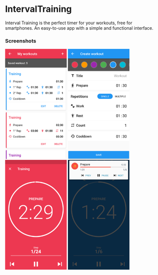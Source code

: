# IntervalTraining

Interval Training is the perfect timer for your workouts, free for smartphones.
An easy-to-use app with a simple and functional interface.

### Screenshots

<p float="left">
  <img src="/images/Screenshot_2.png" width="200" />
  <img src="/images/Screenshot_4.png" width="200" /> 
  <img src="/images/Screenshot_5.png" width="200" />
  <img src="/images/Screenshot_6.png" width="200" />
</p>
